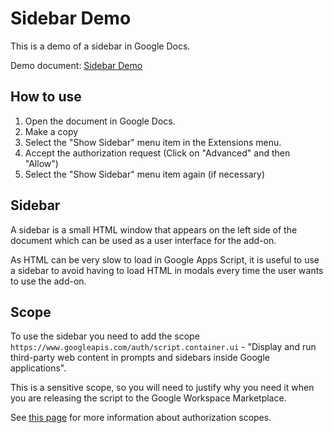 # Sidebar Demo

This is a demo of a sidebar in Google Docs.

Demo document: [Sidebar Demo](https://docs.google.com/document/d/18_srsVLaR7Vt2Phk7QIqx1DFTzcOMdICzLr5gigLZWU)

## How to use

1. Open the document in Google Docs.
2. Make a copy
3. Select the "Show Sidebar" menu item in the Extensions menu.
4. Accept the authorization request (Click on "Advanced" and then "Allow")
5. Select the "Show Sidebar" menu item again (if necessary)

## Sidebar

A sidebar is a small HTML window that appears on the left side of the document which can be used as a user interface for the add-on.

As HTML can be very slow to load in Google Apps Script, it is useful to use a sidebar to avoid having to load HTML in modals every time the user wants to use the add-on.

## Scope

To use the sidebar you need to add the scope `https://www.googleapis.com/auth/script.container.ui` - "Display and run third-party web content in prompts and sidebars inside Google applications". 

This is a sensitive scope, so you will need to justify why you need it when you are releasing the script to the Google Workspace Marketplace.

See [this page](https://developers.google.com/apps-script/concepts/scopes) for more information about authorization scopes.

